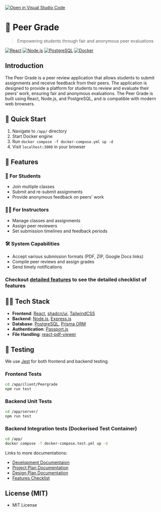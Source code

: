 [![Open in Visual Studio Code](https://classroom.github.com/assets/open-in-vscode-718a45dd9cf7e7f842a935f5ebbe5719a5e09af4491e668f4dbf3b35d5cca122.svg)](https://classroom.github.com/online_ide?assignment_repo_id=15119155&assignment_repo_type=AssignmentRepo)

<!-- ## Team 10's Peer Review App Project &nbsp;[![Build Status](https://droneci.ok.ubc.ca/api/badges/UBCO-COSC499-Summer-2024/team-10-capstone-peer-review-app/status.svg?ref=refs/heads/dev)](https://droneci.ok.ubc.ca/UBCO-COSC499-Summer-2024/team-10-capstone-peer-review-app) -->

# 📝 Peer Grade

> Empowering students through fair and anonymous peer evaluations

[![React](https://img.shields.io/badge/React-20232A?style=for-the-badge&logo=react&logoColor=61DAFB)](https://reactjs.org/)
[![Node.js](https://img.shields.io/badge/Node.js-339933?style=for-the-badge&logo=nodedotjs&logoColor=white)](https://nodejs.org/)
[![PostgreSQL](https://img.shields.io/badge/PostgreSQL-316192?style=for-the-badge&logo=postgresql&logoColor=white)](https://www.postgresql.org/)
[![Docker](https://img.shields.io/badge/Docker-2CA5E0?style=for-the-badge&logo=docker&logoColor=white)](https://www.docker.com/)


## Introduction

The Peer Grade is a peer review application that allows students to submit assignments and receive feedback from their peers. The application is designed to provide a platform for students to review and evaluate their peers' work, ensuring fair and anonymous evaluations. The Peer Grade is built using React, Node.js, and PostgreSQL, and is compatible with modern web browsers.


## 🚀 Quick Start

1. Navigate to `/app/` directory
2. Start Docker engine
3. Run `docker compose -f docker-compose.yml up -d`
4. Visit `localhost:3000` in your browser

## 🌟 Features

### 👥 For Students
- Join multiple classes
- Submit and re-submit assignments
- Provide anonymous feedback on peers' work

### 👨‍🏫 For Instructors
- Manage classes and assignments
- Assign peer reviewers
- Set submission timelines and feedback periods

### 🛠 System Capabilities
- Accept various submission formats (PDF, ZIP, Google Docs links)
- Compile peer reviews and assign grades
- Send timely notifications

### Checkout [detailed features](./docs/features.md) to see the detailed checklist of features


## 🧑‍💻 Tech Stack

- **Frontend**: [React](https://reactjs.org/), [shadcn/ui](https://github.com/shadcn/ui), [TailwindCSS](https://tailwindcss.com/)
- **Backend**: [Node.js](https://nodejs.org/en/), [Express.js](https://expressjs.com/)
- **Database**: [PostgreSQL](https://www.postgresql.org/), [Prisma ORM](https://www.prisma.io/)
- **Authentication**: [Passport.js](https://www.passportjs.org/)
- **File Handling**: [react-pdf-viewer](https://github.com/wojtekmaj/react-pdf-viewer)



## 🧪 Testing

We use [Jest](https://jestjs.io/) for both frontend and backend testing.

### Frontend Tests
```bash
cd /app/client/Peergrade
npm run test
```
### Backend Unit Tests
```bash
cd /app/server/
npm run test
```
### Backend Integration tests (Dockerised Test Container)
```bash
cd /app/
docker compose -f docker-compose.test.yml up -d
```

Links to more documentations:
* [Development Documentaion](./app/README.md)
* [Project Plan Documentation](./docs/plan/project-plan.md)
* [Design Plan Documentation](./docs/design/SystemDesign.md)
* [Features Checklist](./docs/features.md)

## License (MIT)
* MIT License